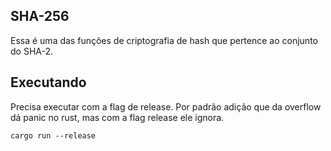 ## SHA-256

Essa é uma das funções de criptografia de hash que pertence ao conjunto do SHA-2.


## Executando
Precisa executar com a flag de release. Por padrão adição que da overflow dá panic no rust, mas com a flag release ele ignora.
```
cargo run --release
```
